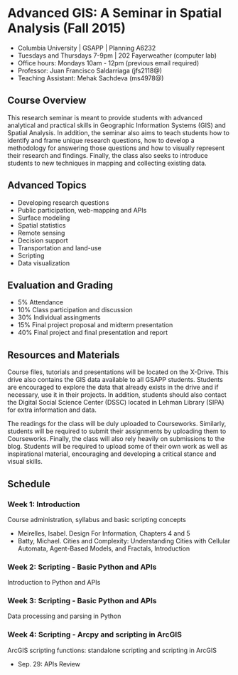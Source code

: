 # Advanced GIS: A Seminar in Spatial Analysis (Fall 2015)
* Columbia University | GSAPP | Planning A6232
* Tuesdays and Thursdays 7-9pm | 202 Fayerweather (computer lab)
* Office hours: Mondays 10am - 12pm (previous email required)
* Professor: Juan Francisco Saldarriaga (jfs2118@)
* Teaching Assistant: Mehak Sachdeva (ms4978@)

## Course Overview
This research seminar is meant to provide students with advanced analytical and practical skills in Geographic Information Systems (GIS) and Spatial Analysis. In addition, the seminar also aims to teach students how to identify and frame unique research questions, how to develop a methodology for answering those questions and how to visually represent their research and findings. Finally, the class also seeks to introduce students to new techniques in mapping and collecting existing data.

## Advanced Topics
* Developing research questions
* Public participation, web-mapping and APIs
* Surface modeling
* Spatial statistics
* Remote sensing
* Decision support
* Transportation and land-use
* Scripting
* Data visualization

## Evaluation and Grading
* 5% Attendance
* 10% Class participation and discussion
* 30% Individual assingments
* 15% Final project proposal and midterm presentation
* 40% Final project and final presentation and report

## Resources and Materials
Course files, tutorials and presentations will be located on the X-Drive. This drive also contains the GIS data available to all GSAPP students. Students are encouraged to explore the data that already exists in the drive and if necessary, use it in their projects. In addition, students should also contact the Digital Social Science Center (DSSC) located in Lehman Library (SIPA) for extra information and data.

The readings for the class will be duly uploaded to Courseworks. Similarly, students will be required to submit their assignments by uploading them to Courseworks. Finally, the class will also rely heavily on submissions
to the blog. Students will be required to upload some of their own work as well as inspirational material, encouraging and developing a critical stance and visual skills.

## Schedule
### Week 1: Introduction
Course administration, syllabus and basic scripting concepts
* Meirelles, Isabel. Design For Information, Chapters 4 and 5
* Batty, Michael. Cities and Complexity: Understanding Cities with Cellular Automata, Agent-Based Models, and Fractals, Introduction

### Week 2: Scripting - Basic Python and APIs
Introduction to Python and APIs

### Week 3: Scripting - Basic Python and APIs
Data processing and parsing in Python

### Week 4: Scripting - Arcpy and scripting in ArcGIS
ArcGIS scripting functions: standalone scripting and scripting in ArcGIS
* Sep. 29: APIs Review
